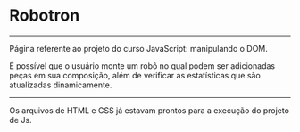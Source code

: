 # <h1>Robotron</h1>
<hr>
Página referente ao projeto do curso JavaScript: manipulando o DOM. 

É possível que o usuário monte um robô no qual podem ser adicionadas peças em sua composição, além de verificar as estatísticas que são atualizadas dinamicamente. 

<hr>

Os arquivos de HTML e CSS já estavam prontos para a execução do projeto de Js. 

